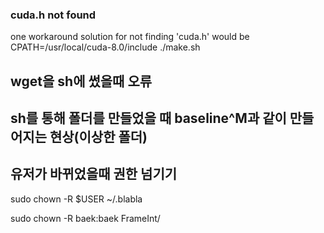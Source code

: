 ### cuda.h not found
  one workaround solution for not finding 'cuda.h' would be
  CPATH=/usr/local/cuda-8.0/include ./make.sh

## wget을 sh에 썼을때 오류

## sh를 통해 폴더를 만들었을 때 baseline^M과 같이 만들어지는 현상(이상한 폴더)


## 유저가 바뀌었을때 권한 넘기기

sudo chown -R $USER ~/.blabla

sudo chown -R baek:baek FrameInt/
